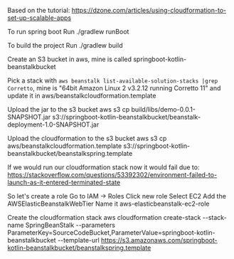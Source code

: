 Based on the tutorial: https://dzone.com/articles/using-cloudformation-to-set-up-scalable-apps

To run spring boot
Run ./gradlew runBoot

To build the project
Run ./gradlew build

Create an S3 bucket in aws, mine is called springboot-kotlin-beanstalkbucket

Pick a stack with `aws beanstalk list-available-solution-stacks |grep Corretto`, mine is "64bit Amazon Linux 2 v3.2.12 running Corretto 11" and update it in aws/beanstalkcloudformation.template

Upload the jar to the s3 bucket
aws s3 cp build/libs/demo-0.0.1-SNAPSHOT.jar s3://springboot-kotlin-beanstalkbucket/beanstalk-deployment-1.0-SNAPSHOT.jar

Upload the cloudformation to the s3 bucket
aws s3 cp aws/beanstalkcloudformation.template s3://springboot-kotlin-beanstalkbucket/beanstalkspring.template

If we would run our cloudformation stack now it would fail due to:
https://stackoverflow.com/questions/53392302/environment-failed-to-launch-as-it-entered-terminated-state

So let's create a role
Go to IAM -> Roles
Click new role
Select EC2
Add the AWSElasticBeanstalkWebTier
Name it aws-elasticbeanstalk-ec2-role

Create the cloudformation stack
aws cloudformation create-stack --stack-name SpringBeanStalk --parameters ParameterKey=SourceCodeBucket,ParameterValue=springboot-kotlin-beanstalkbucket --template-url https://s3.amazonaws.com/springboot-kotlin-beanstalkbucket/beanstalkspring.template 



